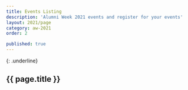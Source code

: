 ```yaml
---
title: Events Listing
description: 'Alumni Week 2021 events and register for your events'
layout: 2021/page
category: aw-2021
order: 2

published: true
---
```

{: .underline}
## {{ page.title }}
